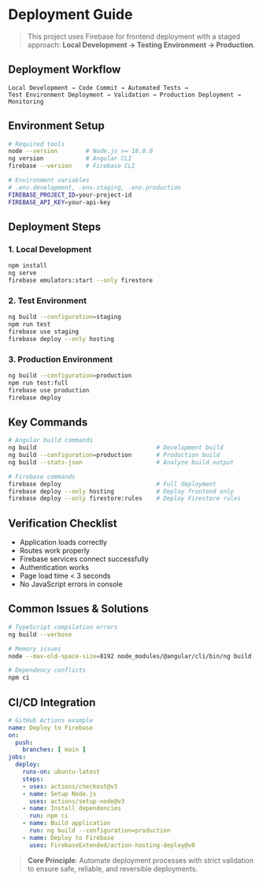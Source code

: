 # Deployment Guide

> This project uses Firebase for frontend deployment with a staged approach: **Local Development → Testing Environment → Production**.

## Deployment Workflow

```
Local Development → Code Commit → Automated Tests → 
Test Environment Deployment → Validation → Production Deployment → Monitoring
```

## Environment Setup

```bash
# Required tools
node --version        # Node.js >= 18.0.0
ng version            # Angular CLI
firebase --version    # Firebase CLI

# Environment variables
# .env.development, .env.staging, .env.production
FIREBASE_PROJECT_ID=your-project-id
FIREBASE_API_KEY=your-api-key
```

## Deployment Steps

### 1. Local Development
```bash
npm install
ng serve
firebase emulators:start --only firestore
```

### 2. Test Environment
```bash
ng build --configuration=staging
npm run test
firebase use staging
firebase deploy --only hosting
```

### 3. Production Environment
```bash
ng build --configuration=production
npm run test:full
firebase use production
firebase deploy
```

## Key Commands

```bash
# Angular build commands
ng build                                  # Development build
ng build --configuration=production       # Production build
ng build --stats-json                     # Analyze build output

# Firebase commands
firebase deploy                           # Full deployment
firebase deploy --only hosting            # Deploy frontend only
firebase deploy --only firestore:rules    # Deploy Firestore rules
```

## Verification Checklist

- Application loads correctly
- Routes work properly
- Firebase services connect successfully
- Authentication works
- Page load time < 3 seconds
- No JavaScript errors in console

## Common Issues & Solutions

```bash
# TypeScript compilation errors
ng build --verbose

# Memory issues
node --max-old-space-size=8192 node_modules/@angular/cli/bin/ng build

# Dependency conflicts
npm ci
```

## CI/CD Integration

```yaml
# GitHub Actions example
name: Deploy to Firebase
on:
  push:
    branches: [ main ]
jobs:
  deploy:
    runs-on: ubuntu-latest
    steps:
    - uses: actions/checkout@v3
    - name: Setup Node.js
      uses: actions/setup-node@v3
    - name: Install dependencies
      run: npm ci
    - name: Build application
      run: ng build --configuration=production
    - name: Deploy to Firebase
      uses: FirebaseExtended/action-hosting-deploy@v0
```

> **Core Principle**: Automate deployment processes with strict validation to ensure safe, reliable, and reversible deployments.